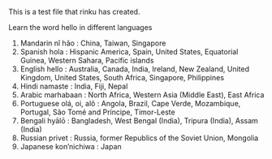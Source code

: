 This is a test file that rinku has created.

Learn the word hello in different languages

1.	Mandarin	nǐ hǎo :	China, Taiwan, Singapore
2.	Spanish	hola	: Hispanic America, Spain, United States, Equatorial Guinea, Western Sahara, Pacific islands
3.	English	hello :	Australia, Canada, India, Ireland, New Zealand, United Kingdom, United States, South Africa, Singapore, Philippines
4.	Hindi	namaste : India, Fiji, Nepal
5.	Arabic	marhabaan : North Africa, Western Asia (Middle East), East Africa
6.	Portuguese	olá, oi, alô	: Angola, Brazil, Cape Verde, Mozambique, Portugal, São Tomé and Príncipe, Timor-Leste
7.	Bengali	hyālō	: Bangladesh, West Bengal (India), Tripura (India), Assam (India)
8.	Russian	privet	: Russia, former Republics of the Soviet Union, Mongolia
9.	Japanese kon’nichiwa : Japan
